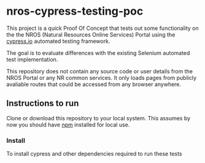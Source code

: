 # nros-cypress-testing-poc
This project is a quick Proof Of Concept that tests out some functionality on the the NROS (Natural Resources Online Services) Portal using the [cypress.io](https://www.cypress.io/) automated testing framework.

The goal is to evaluate differences with the existing Selenium automated test implementation.

This repository does not contain any source code or user details from the NROS Portal or any NR common services. It only loads pages from publicly avaliable routes that could be accessed from any browser anywhere.

## Instructions to run
Clone or download this repository to your local system.
This assumes by now you should have [npm](https://nodejs.org/en/) installed for local use.

### Install
To install cypress and other dependencies required to run these tests 